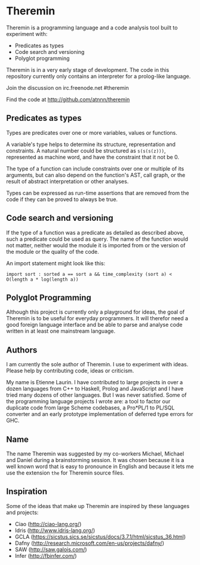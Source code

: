 # Theremin

Theremin is a programming language and a code analysis tool built to
experiment with:

* Predicates as types
* Code search and versioning
* Polyglot programming

Theremin is in a very early stage of development. The code in this
repository currently only contains an interpreter for a prolog-like
language.

Join the discussion on irc.freenode.net #theremin

Find the code at http://github.com/atnnn/theremin

## Predicates as types

Types are predicates over one or more variables, values or functions.

A variable's type helps to determine its structure, representation and
constraints. A natural number could be structured as `s(s(s(z)))`,
represented as machine word, and have the constraint that it not be 0.

The type of a function can include constraints over one or multiple of
its arguments, but can also depend on the function's AST, call graph,
or the result of abstract interpretation or other analyses.

Types can be expressed as run-time assertions that are removed from
the code if they can be proved to always be true.

## Code search and versioning

If the type of a function was a predicate as detailed as described
above, such a predicate could be used as query. The name of the
function would not matter, neither would the module it is imported
from or the version of the module or the quality of the code.

An import statement might look like this:

`import sort : sorted a == sort a && time_complexity (sort a) < O(length a * log(length a))`

## Polyglot Programming

Although this project is currently only a playground for ideas, the
goal of Theremin is to be useful for everyday programmers. It will
therefor need a good foreign language interface and be able to parse
and analyse code written in at least one mainstream language.

## Authors

I am currently the sole author of Theremin. I use to experiment with
ideas. Please help by contributing code, ideas or criticism.

My name is Etienne Laurin. I have contributed to large projects in
over a dozen languages from C++ to Haskell, Prolog and JavaScript and
I have tried many dozens of other languages. But I was never
satisfied. Some of the programming language projects I wrote are: a
tool to factor our duplicate code from large Scheme codebases, a
Pro*PL/1 to PL/SQL converter and an early prototype implementation of
deferred type errors for GHC.

## Name

The name Theremin was suggested by my co-workers Michael, Michael and
Daniel during a brainstorming session. It was chosen because it is a
well known word that is easy to pronounce in English and because it
lets me use the extension `the` for Theremin source files.

## Inspiration

Some of the ideas that make up Theremin are inspired by these
languages and projects:

* Ciao (http://ciao-lang.org/)
* Idris (http://www.idris-lang.org/)
* GCLA (https://sicstus.sics.se/sicstus/docs/3.7.1/html/sicstus_36.html)
* Dafny (http://research.microsoft.com/en-us/projects/dafny/)
* SAW (http://saw.galois.com/)
* Infer (http://fbinfer.com/)

